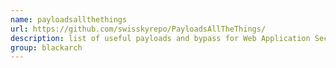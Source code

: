 ```yaml
---
name: payloadsallthethings
url: https://github.com/swisskyrepo/PayloadsAllTheThings/
description: list of useful payloads and bypass for Web Application Security and Pentest/CTF. URL : https://github.com/swisskyrepo/PayloadsAllTheThings/ Groups : blackarch blackarch-misc
group: blackarch
---
```

